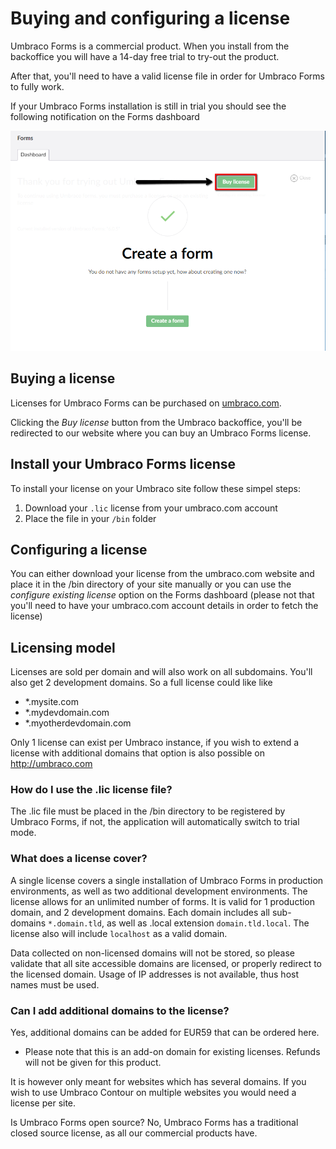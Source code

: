 # Buying and configuring a license
Umbraco Forms is a commercial product. When you install from the backoffice you will have a 14-day free trial to try-out the product.

After that, you'll need to have a valid license file in order for Umbraco Forms to fully work.

If your Umbraco Forms installation is still in trial you should see the following notification on the Forms dashboard

![Trail message](buy-license.png)

## Buying a license
Licenses for Umbraco Forms can be purchased on [umbraco.com](https://umbraco.com/products/umbraco-forms/). 

Clicking the *Buy license* button from the Umbraco backoffice, you'll be redirected to our website where you can buy an Umbraco Forms license. 

## Install your Umbraco Forms license
To install your license on your Umbraco site follow these simpel steps:

1. Download your `.lic` license from your umbraco.com account
2. Place the file in your `/bin` folder

## Configuring a license
You can either download your license from the umbraco.com website and place it in the /bin directory of your site manually or you can use the *configure existing license* option on the Forms dashboard (please not that you'll need to have your umbraco.com account details in order to fetch the license)

## Licensing model
Licenses are sold per domain and will also work on all subdomains. You'll also get 2 development domains.
So a full license could like like

- *.mysite.com
- *.mydevdomain.com
- *.myotherdevdomain.com

Only 1 license can exist per Umbraco instance, if you wish to extend a license with additional domains that option is also possible on http://umbraco.com 

### How do I use the .lic license file?
The .lic file must be placed in the /bin directory to be registered by Umbraco Forms, if not, the application will automatically switch to trial mode.


### What does a license cover?
A single license covers a single installation of Umbraco Forms in production environments, as well as two additional development environments.  The license allows for an unlimited number of forms.  It is valid for 1 production domain, and 2 development domains.  Each domain includes all sub-domains `*.domain.tld`, as well as .local extension `domain.tld.local`.  The license also will include `localhost` as a valid domain.

Data collected on non-licensed domains will not be stored, so please validate that all site accessible domains are licensed, or properly redirect to the licensed domain.
Usage of IP addresses is not available, thus host names must be used.


### Can I add additional domains to the license?
Yes, additional domains can be added for EUR59 that can be ordered here.  
  * Please note that this is an add-on domain for existing licenses. Refunds will not be given for this product.

It is however only meant for websites which has several domains. If you wish to use Umbraco Contour on multiple websites you would need a license per site.


Is Umbraco Forms open source?
No, Umbraco Forms has a traditional closed source license, as all our commercial products have.
